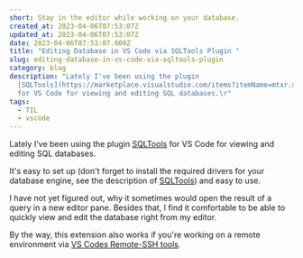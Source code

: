 ```yaml
---
short: Stay in the editor while working on your database.
created_at: 2023-04-06T07:53:07Z
updated_at: 2023-04-06T07:53:07Z
date: 2023-04-06T07:53:07.000Z
title: "Editing Database in VS Code via SQLTools Plugin "
slug: editing-database-in-vs-code-via-sqltools-plugin
category: blog
description: "Lately I've been using the plugin
  [SQLTools](https://marketplace.visualstudio.com/items?itemName=mtxr.sqltools)
  for VS Code for viewing and editing SQL databases.\r"
tags:
  - TIL
  - vscode
---
```



Lately I've been using the plugin [SQLTools](https://marketplace.visualstudio.com/items?itemName=mtxr.sqltools) for VS Code for viewing and editing SQL databases.

It's easy to set up (don't forget to install the required drivers for your database engine, see the description of [SQLTools](https://marketplace.visualstudio.com/items?itemName=mtxr.sqltools)) and easy to use.

I have not yet figured out, why it sometimes would open the result of a query in a new editor pane. Besides that, I find it comfortable to be able to quickly view and edit the database right from my editor. 

By the way, this extension also works if you're working on a remote environment via [VS Codes Remote-SSH tools](https://code.visualstudio.com/docs/remote/ssh).